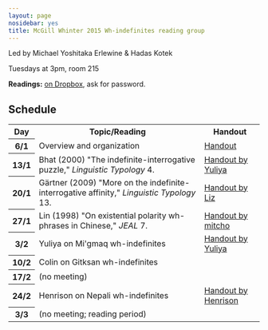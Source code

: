 ```yaml
---
layout: page
nosidebar: yes
title: McGill Whinter 2015 Wh-indefinites reading group
---
```


<style>
th[colspan] { text-align: left; }
</style>

<p>Led by Michael Yoshitaka Erlewine &amp; Hadas Kotek</p>
<p>Tuesdays at 3pm, room 215</p>

<p><strong>Readings:</strong> <a href='https://www.dropbox.com/sh/9kxbmwtjqqedgor/AADB2v6GmU8r5tTzE1hK80qda?dl=0'>on Dropbox</a>, ask for password.</p>

<h2>Schedule</h2>

<table>
<tr><th>Day</th><th>Topic/Reading</th><th>Handout</th></tr>
<tr><th>6/1</th><td>Overview and organization</td><td><a href='day01.pdf'>Handout</a></td></tr>

<tr><th>13/1</th><td>Bhat (2000) "The indefinite-interrogative puzzle," <em>Linguistic Typology</em> 4.</td><td><a href='day02.pdf'>Handout by Yuliya</a></td></tr>

<tr><th>20/1</th><td>Gärtner (2009) "More on the indefinite-interrogative affinity," <em>Linguistic Typology</em> 13.</td><td><a href='day03.pdf'>Handout by Liz</a></td></tr>

<tr><th>27/1</th><td>Lin (1998) "On existential polarity wh-phrases in Chinese," <em>JEAL</em> 7.</td><td><a href='day04.pdf'>Handout by mitcho</a></td></tr>

<tr><th>3/2</th><td>Yuliya on Mi'gmaq wh-indefinites</td><td><a href='day05.pdf'>Handout by Yuliya</a></td></tr>

<tr><th>10/2</th><td>Colin on Gitksan wh-indefinites</td><td></td></tr>

<tr><th>17/2</th><td>(no meeting)</td><td></td></tr>

<tr><th>24/2</th><td>Henrison on Nepali wh-indefinites</td><td><a href='day06.pdf'>Handout by Henrison</a></td></tr>

<tr><th>3/3</th><td>(no meeting; reading period)</td><td></td></tr>

</table>
